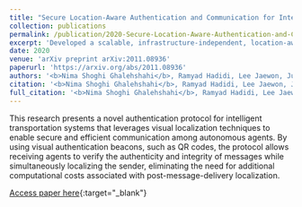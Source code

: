 ```yaml
---
title: "Secure Location-Aware Authentication and Communication for Intelligent Transportation Systems"
collection: publications
permalink: /publication/2020-Secure-Location-Aware-Authentication-and-Communication-for-Intelligent-Transportation-Systems
excerpt: 'Developed a scalable, infrastructure-independent, location-aware authentication protocol for intelligent transportation systems, providing trustworthy communication and efficient sender localization using visual authentication beacons.'
date: 2020
venue: 'arXiv preprint arXiv:2011.08936'
paperurl: 'https://arxiv.org/abs/2011.08936'
authors: '<b>Nima Shoghi Ghalehshahi</b>, Ramyad Hadidi, Lee Jaewon, Jun Chen, Arthur Siqueria, Rahul Rajan, Shaan Dhawan, Pooya Shoghi Ghalehshahi, Hyesoon Kim'
citation: '<b>Nima Shoghi Ghalehshahi</b>, Ramyad Hadidi, Lee Jaewon, Jun Chen, Arthur Siqueria, Rahul Rajan, Shaan Dhawan, Pooya Shoghi Ghalehshahi, Hyesoon Kim, arXiv preprint arXiv:2011.08936, 2020'
full_citation: '<b>Nima Shoghi Ghalehshahi</b>, Ramyad Hadidi, Lee Jaewon, Jun Chen, Arthur Siqueria, Rahul Rajan, Shaan Dhawan, Pooya Shoghi Ghalehshahi, Hyesoon Kim, arXiv preprint arXiv:2011.08936, 2020'
---
```


This research presents a novel authentication protocol for intelligent transportation systems that leverages visual localization techniques to enable secure and efficient communication among autonomous agents. By using visual authentication beacons, such as QR codes, the protocol allows receiving agents to verify the authenticity and integrity of messages while simultaneously localizing the sender, eliminating the need for additional computational costs associated with post-message-delivery localization.

[Access paper here](https://arxiv.org/abs/2011.08936){:target="_blank"}
